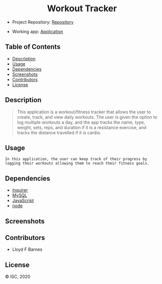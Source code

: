<div align="center">

# Workout Tracker

</div>

- Project Repository: [Repository](https://github.com/lbarnes86/WorkoutTracker)

- Working app: [Application]()

## Table of Contents

- [Description](#description)
- [Usage](#usage)
- [Dependencies](#dependencies)
- [Screenshots](#screenshots)
- [Contributors](#contributors)
- [License](#license)

## Description

>This application is a workout/fitness tracker that allows the user to create, track, and view daily workouts. The user is given the option to log multiple workouts a day, and the app tracks the name, type, weight, sets, reps, and duration if it is a resistance exercise, and tracks the distance travelled if it is cardio.

## Usage

```
In this application, the user can keep track of their progress by logging their workouts allowing them to reach their fitness goals.

```

## Dependencies
- [Inquirer](https://www.npmjs.com/package/inquirer/v/0.2.3)
- [MySQL](https://www.npmjs.com/package/mysql)
- [JavaScript](https://www.javascript.com/) 
- [node](https://nodejs.org/en/)


## Screenshots




## Contributors

- Lloyd F Barnes 

## License
© ISC, 2020